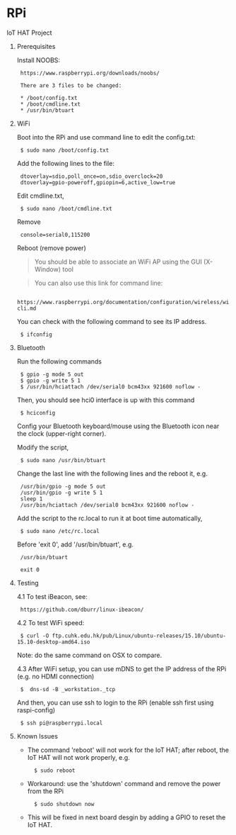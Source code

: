 # RPi


IoT HAT Project


1. Prerequisites

	Install NOOBS:

		https://www.raspberrypi.org/downloads/noobs/

        There are 3 files to be changed:
	
		* /boot/config.txt
		* /boot/cmdline.txt
		* /usr/bin/btuart
		
2. WiFi

	Boot into the RPi and use command line to edit the config.txt:

		$ sudo nano /boot/config.txt

	Add the following lines to the file:

		dtoverlay=sdio,poll_once=on,sdio_overclock=20
		dtoverlay=gpio-poweroff,gpiopin=6,active_low=true

	Edit cmdline.txt,
	
		$ sudo nano /boot/cmdline.txt

	Remove
  
		console=serial0,115200

	Reboot (remove power)
	
	> You should be able to associate an WiFi AP using the GUI (X-Window) tool

	> You can also use this link for command line:
	
		https://www.raspberrypi.org/documentation/configuration/wireless/wireless-cli.md
	
	You can check with the following command to see its IP address.

		$ ifconfig


3. Bluetooth

	Run the following commands
	
		$ gpio -g mode 5 out
		$ gpio -g write 5 1
		$ /usr/bin/hciattach /dev/serial0 bcm43xx 921600 noflow -		

	Then, you should see hci0 interface is up with this command
  
		$ hciconfig
		
	Config your Bluetooth keyboard/mouse using the Bluetooth icon near the clock (upper-right corner).
	
	Modify the script,
	
		$ sudo nano /usr/bin/btuart
		
	Change the last line with the following lines and the reboot it, e.g.
	
		/usr/bin/gpio -g mode 5 out
		/usr/bin/gpio -g write 5 1
		sleep 1
		/usr/bin/hciattach /dev/serial0 bcm43xx 921600 noflow -

	Add the script to the rc.local to run it at boot time automatically,
	
		$ sudo nano /etc/rc.local
	
	Before 'exit 0', add '/usr/bin/btuart', e.g.
	
		/usr/bin/btuart
		
		exit 0
	
4. Testing

	4.1 To test iBeacon, see:
  
    	https://github.com/dburr/linux-ibeacon/
  
	4.2 To test WiFi speed:

		$ curl -O ftp.cuhk.edu.hk/pub/Linux/ubuntu-releases/15.10/ubuntu-15.10-desktop-amd64.iso

	Note: do the same command on OSX to compare.
    
	4.3 After WiFi setup, you can use mDNS to get the IP address of the RPi (e.g. no HDMI connection)
  
		$  dns-sd -B _workstation._tcp
    
	And then, you can use ssh to login to the RPi (enable ssh first using raspi-config)
    
		$ ssh pi@raspberrypi.local
		
5. Known Issues

	* The command 'reboot' will not work for the IoT HAT; after reboot, the IoT HAT will not work properly, e.g.
	
			$ sudo reboot  

	* Workaround: use the 'shutdown' command and remove the power from the RPi
	
			$ sudo shutdown now
			
	* This will be fixed in next board desgin by adding a GPIO to reset the IoT HAT.
	
